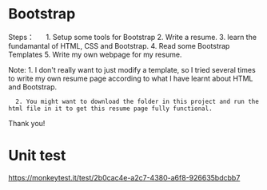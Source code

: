 # Bootstrap

Steps：
      1. Setup some tools for Bootstrap
      2. Write a resume.
      3. learn the fundamantal of HTML, CSS and Bootstrap.
      4. Read some Bootstrap Templates
      5. Write my own webpage for my resume.

Note: 
      1. I don't really want to just modify a template, so I tried several times to write my own resume page according to what I have learnt about HTML and Bootstrap. 

      2. You might want to download the folder in this project and run the html file in it to get this resume page fully functional.
      
Thank you!

# Unit test
https://monkeytest.it/test/2b0cac4e-a2c7-4380-a6f8-926635bdcbb7
